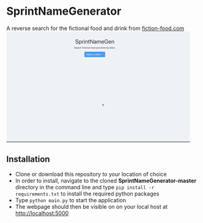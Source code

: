 # SprintNameGenerator
A reverse search for the fictional food and drink from [fiction-food.com](http://www.fiction-food.com)
![](sprintnamegen-demo.gif)

## Installation
- Clone or download this repository to your location of choice
- In order to install, navigate to the cloned **SprintNameGenerator-master** directory in the command line and type `pip install -r requirements.txt` to install the required python packages
- Type `python main.py` to start the application
- The webpage should then be visible on on your local host at [http://localhost:5000](http://localhost:5000)

